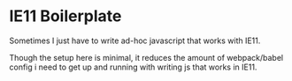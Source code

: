 # IE11 Boilerplate #

Sometimes I just have to write ad-hoc javascript that works with IE11.

Though the setup here is minimal, it reduces the amount of webpack/babel config i need to get up and running with writing js that works in IE11.